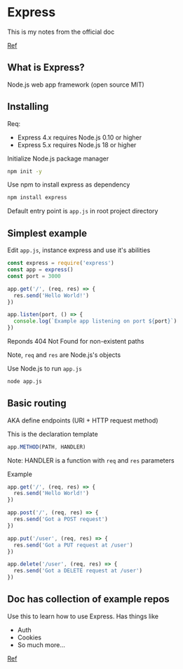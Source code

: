 # Express

This is my notes from the official doc

[Ref](https://expressjs.com/)

## What is Express?

Node.js web app framework (open source MIT)

## Installing

Req:
- Express 4.x requires Node.js 0.10 or higher
- Express 5.x requires Node.js 18 or higher

Initialize Node.js package manager
```bash
npm init -y
```

Use npm to install express as dependency
```bash
npm install express
```

Default entry point is `app.js` in root project directory

## Simplest example

Edit `app.js`, instance express and use it's abilities

```js
const express = require('express')
const app = express()
const port = 3000

app.get('/', (req, res) => {
  res.send('Hello World!')
})

app.listen(port, () => {
  console.log(`Example app listening on port ${port}`)
})
```

Reponds 404 Not Found for non-existent paths

Note, `req` and `res` are Node.js's objects

Use Node.js to run `app.js`
```bash
node app.js
```

## Basic routing

AKA define endpoints (URI + HTTP request method)

This is the declaration template
```js
app.METHOD(PATH, HANDLER)
```

Note: HANDLER is a function with `req` and `res` parameters

Example
```js
app.get('/', (req, res) => {
  res.send('Hello World!')
})

app.post('/', (req, res) => {
  res.send('Got a POST request')
})

app.put('/user', (req, res) => {
  res.send('Got a PUT request at /user')
})

app.delete('/user', (req, res) => {
  res.send('Got a DELETE request at /user')
})
```

## Doc has collection of example repos

Use this to learn how to use Express. Has things like
- Auth
- Cookies
- So much more...

[Ref](https://expressjs.com/en/starter/examples.html)
